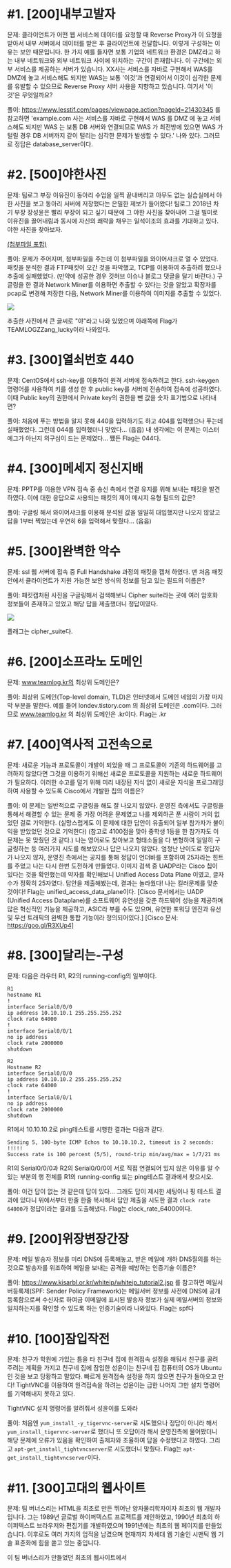# #1. [200]내부고발자
문제:
클라이언트가 어떤 웹 서비스에 데이터를 요청할 때 Reverse Proxy가 이 요청을 받아서 내부 서버에서 데이터를 받은 후 클라이언트에 전달합니다.
이렇게 구성하는 이유는 보안 때문입니다.
한 가지 예를 들자면 보통 기업의 네트워크 환경은 DMZ라고 하는 내부 네트워크와 외부 네트워크 사이에 위치하는 구간이 존재합니다.
이 구간에는 외부 서비스를 제공하는 서버가 있습니다.
XX사는 서비스를 자바로 구현해서 WAS를 DMZ에 놓고 서비스해도 되지만 WAS는 보통 '이것'과 연결되어서 이것이 심각한 문제를 유발할 수 있으므로 Reverse Proxy 서버 사용을 지향하고 있습니다.
여기서 '이것'은 무엇일까요?

풀이:
https://www.lesstif.com/pages/viewpage.action?pageId=21430345 를 참고하면 'example.com 사는 서비스를 자바로 구현해서 WAS 를 DMZ 에 놓고 서비스해도 되지만 WAS 는 보통 DB 서버와 연결되므로 WAS 가 최전방에 있으면 WAS 가 털릴 경우 DB 서버까지 같이 털리는 심각한 문제가 발생할 수 있다.' 나와 있다.
그러므로 정답은 database_server이다.

# #2. [500]야한사진
문제:
팀로그 부장 이유진이 동아리 수업을 일찍 끝내버리고 아무도 없는 실습실에서 야한 사진을 보고 동아리 서버에 저장했다는 은밀한 제보가 들어왔다!
팀로그 2018년 차기 부장 장성윤은 빨리 부장이 되고 싶기 때문에 그 야한 사진을 찾아내어 그걸 빌미로 이유진을 끌어내림과 동시에 자신의 쾌락을 채우는 일석이조의 효과를 기대하고 있다.
야한 사진을 찾아보자. <a href ="https://github.com/ep20010706/2017_LogCon_WriteUP/blob/master/problem_file/problem2_file.pcapng"><p>(첨부파일 포함)</p></a>

풀이:
문제가 주어지며, 첨부파일을 주는데 이 첨부파일을 와이어샤크로 열 수 있었다. 패킷을 분석한 결과 FTP패킷이 오간 것을 파악했고, TCP를 이용하여 추출하려 했으나 추출에 실패했었다. (만약에 성공한 경우 깃허브 이슈나 블로그 댓글을 달기 바란다.)
구글링을 한 결과 Network Miner를 이용하면 추출할 수 있다는 것을 알았고 확장자를 pcap로 변경해 저장한 다음, Network Miner를 이용하여 이미지를 추출할 수 있었다.
<p><img src = "https://github.com/ep20010706/2017_LogCon_WriteUP/blob/master/other/ya.jpg"></p>
추출한 사진에서 큰 글씨로 "야"라고 나와 있었으며 아래쪽에 Flag가 TEAMLOGZZang_lucky이라 나와있다.

# #3. [300]열쇠번호 440
문제:
CentOS에서 ssh-key를 이용하여 원격 서버에 접속하려고 한다.
ssh-keygen 명령어를 사용하여 키를 생성 한 후 public key를 서버에 전송하여 접속에 성공하였다.
이때 Public key의 권한에서 Private key의 권한을 뺀 값을 숫자 표기법으로 나타내면?

풀이:
처음에 푸는 방법을 알지 못해 440을 입력하기도 하고 404를 입력했으나 푸는데 실패했었다. 그런데 044를 입력했더니 맞았다... (읍읍)
내 생각에는 이 문제는 이스터에그가 아닌지 의구심이 드는 문제였다...
쨌든 Flag는 044다.

# #4. [300]메세지 정신지배
문제:
PPTP를 이용한 VPN 접속 중 송신 측에서 연결 유지를 위해 보내는 패킷을 발견하였다.
이에 대한 응답으로 사용되는 패킷의 제어 메시지 유형 필드의 값은?

풀이:
구글링 해서 와이어샤크를 이용해 분석된 값을 일일히 대입했지만 나오지 않았고 답을 1부터 찍었는데 우연히 6을 입력해서 맞췄다... (읍읍)

# #5. [300]완벽한 악수
문제:
ssl 웹 서버에 접속 중 Full Handshake 과정의 패킷을 캡처 하였다.
맨 처음 패킷 안에서 클라이언트가 지원 가능한 보안 방식의 정보를 담고 있는 필드의 이름은?

풀이:
패킷캡처된 사진을 구글링해서 검색해보니 Cipher suite라는 곳에 여러 암호화 정보들이 존재하고 있었고 해당 답을 제출했더니 정답이였다.
<p><img src="http://cfile239.uf.daum.net/image/2339D24750ED26B62F96FE"></p>
플래그는 cipher_suite다.

# #6. [200]소프라노 도메인
문제:
www.teamlog.kr의 최상위 도메인은?

풀이:
최상위 도메인(Top-level domain, TLD)은 인터넷에서 도메인 네임의 가장 마지막 부분을 말한다.
예를 들어 londev.tistory.com 의 최상위 도메인은 .com이다.
그러므로 www.teamlog.kr 의 최상위 도메인은 .kr이다.
Flag는 .kr

# #7. [400]역사적 고전속으로
문제:
새로운 기능과 프로토콜이 개발이 되었을 때 그 프로토콜이 기존의 하드웨어를 고려하지 않았다면 그것을 이용하기 위해선 새로운 프로토콜을 지원하는 새로운 하드웨어가 필요하다.
이러한 수고를 덜기 위해 미리 내장된 지식 없이 새로운 지식을 프로그래밍 하여 사용할 수 있도록 Cisco에서 개발한 칩의 이름은?

풀이:
이 문제는 일반적으로 구글링을 해도 잘 나오지 않았다. 운영진 측에서도 구글링을 통해서 해결할 수 있는 문제 중 가장 어려운 문제였고 나를 제외하곤 푼 사람이 거의 없었던 걸로 기억한다.
(실망스럽게도 이 문제에 대한 답안이 유출되어 일부 참가자가 불이익을 받았었던 것으로 기억한다)
(참고로 4100점을 맞아 중학생 1등을 한 참가자도 이 문제는 못 맞췄던 것 같다.)
나는 영어로도 찾아보고 형태소들을 다 변형하여 일일히 구글링하는 등 여러가지 시도를 해보았으나 답은 나오지 않았다.
엄청난 난이도로 정답자가 나오지 않자, 운영진 측에서는 공지를 통해 정답이 언더바를 포함하여 25자라는 힌트를 주었고 나는 다시 한번 도전하게 만들었다.
이미지 검색 중 UADP라는 Cisco 칩이 있다는 것을 확인했는데 약자를 확인해보니 Unified Access Data Plane 이였고, 글자수가 정확히 25자였다.
답안을 제출해봤는데, 결과는 놀라웠다! 나는 킬러문제를 맞춘 것이다!
Flag는 unified_access_data_plane이다.
[Cisco 문서에서는 UADP (Unified Access Dataplane)를 소프트웨어 유연성을 갖춘 하드웨어 성능을 제공하며 많은 혁신적인 기능을 제공하고, ASIC라 부를 수도 있으며, 유연한 포워딩 엔진과 유선 및 무선 트래픽의 완벽한 통합 기능이라 정의되어있다.]
[Cisco 문서: https://goo.gl/R3XUp4]

# #8. [300]달리는-구성
문제:
다음은 라우터 R1, R2의 running-config의 일부이다.

```
R1
hostname R1
!
interface Serial0/0/0
ip address 10.10.10.1 255.255.255.252
clock rate 64000
!
interface Serial0/0/1
no ip address
clock rate 2000000
shutdown
```

```
R2
Hostname R2
interface Serial0/0/0
ip address 10.10.10.2 255.255.255.252
clock rate 64000
!
interface Serial0/0/1
no ip address
clock rate 2000000
shutdown
```

R1에서 10.10.10.2로 ping테스트를 시행한 결과는 다음과 같다.
```
Sending 5, 100-byte ICMP Echos to 10.10.10.2, timeout is 2 seconds:
!!!!!
Success rate is 100 percent (5/5), round-trip min/avg/max = 1/7/21 ms
```

R1의 Serial0/0/0과 R2의 Serial0/0/0이 서로 직접 연결되어 있지 않은 이유를 알 수 있는 부분의 행 전체를 R1의 running-config 또는 ping테스트 결과에서 찾으시오.

풀이:
이건 답이 없는 것 같은데 답이 있다... 그래도 답이 제시한 세팅이나 핑 테스트 결과에 있다니 위에서부터 한줄 한줄 복사해서 답안 제출을 시도한 결과 ```clock rate 64000```가 정답이라는 결과를 도출해냈다.
Flag는 clock_rate_64000이다.

# #9. [200]위장변장간장

문제:
메일 발송자 정보를 미리 DNS에 등록해놓고, 받은 메일에 개하 DNS질의를 하는 것으로 발송자를 위조하여 메일을 보내는 공격을 예방하는 인증기술 이름은?

풀이:
https://www.kisarbl.or.kr/whiteip/whiteip_tutorial2.jsp 를 참고하면 메일서버등록제(SPF: Sender Policy Framework)는 메일서버 정보를 사전에 DNS에 공개 등록함으로써 수신자로 하여금 이메일에 표시된 발송자 정보가 실제 메일서버의 정보와 일치하는지를 확인할 수 있도록 하는 인증기술이라 나와있다.
Flag는 spf다

# #10. [100]잠입작전

문제:
친구가 학원에 가있는 틈을 타 친구네 집에 원격접속 설정을 해둬서 친구를 골려 주려는 계획을 가지고 친구네 집에 잠입한 성윤이는 친구네 집 컴퓨터의 OS가 Ubuntu인 것을 보고 당황하고 말았다.
빠르게 원격접속 설정을 하지 않으면 친구가 돌아오고 만다!
TightVNC를 이용하여 원격접속을 하려는 성윤이는 급한 나머지 그만 설치 명령어를 기억해내지 못하고 있다.

TightVNC 설치 명령어를 알려줘서 성윤이를 도와라

풀이:
처음엔 ```yum_install_-y_tigervnc-server```로 시도했으나 정답이 아니라 해서 ```yum_install_tigervnc-server```로 했더니 또 오답이라 해서 운영진측에 물어봤더니 해당 문제에 오류가 있음을 확인하여 출제자와 조율하여 답을 수정했다고 하였다.
그리고 ```apt-get_install_tightvncserver```로 시도했더니 맞췄다.
Flag는 ```apt-get_install_tightvncserver```이다.

# #11. [300]고대의 웹사이트
문제:
팀 버너스리는 HTML을 최초로 만든 뛰어난 양자물리학자이자 최초의 웹 개발자입니다.
그는 1989년 글로벌 하이퍼텍스트 프로젝트를 제안하였고, 1990년 최초의 하이퍼텍스트 브라우저와 편집기를 개발하였으며 1991년에는 최초의 웹 페이지를 만들었습니다.
이후로도 여러 가지의 업적을 남겼으며 현재까지 차세대 웹 기술인 시맨틱 웹 기술 표준화에 힘을 쏟고 있는 중입니다.

이 팀 버너스리가 만들었던 최초의 웹사이트에서 <title> 태그에 들어가있는 문장은 무엇일까요?

Hint : <title> 태그는 웹브라우저 창(탭)의 제목 표시줄, 작업 표시줄에 표시되는 태그입니다.

풀이:
https://goo.gl/8JDdNL 에 가면 최초의 웹사이트의 모습을 볼 수 있다. 다음은 최초의 웹사이트에서의 소스코드의 일부분이다.
```
<HEADER>
<TITLE>The World Wide Web project</TITLE>
<NEXTID N="55">
</HEADER>
<BODY>
<H1>World Wide Web</H1>The WorldWideWeb (W3) is a wide-area<A
NAME=0 HREF="WhatIs.html">
hypermedia</A> information retrieval
initiative aiming to give universal
access to a large universe of documents.<P>
Everything there is online about
W3 is linked directly or indirectly
to this document, including an <A
NAME=24 HREF="Summary.html">executive
summary</A> of the project, <A
```
여기서 <TITLE>태그 안에 The World Wide Web project라는 문장이 들어있는 것을 확인할 수 있다.
Flag는 the_world_wide_web_project다.

# #12. [500]질빼기 타입
문제:
HTML은 여러 가지의 버전이 있습니다.
대부분의 HTML 문서에는 약속적으로 코드 가장 윗줄에 HTML의 버전을 알리는 '이것'을 함께 작성해 놓습니다.
버전을 알 수 있는 '이것'은 HTML5 버전부터 길이가 굉장히 짧아졌습니다.
HTML이 가장 처음 표준화되었을 때의 버전에서 '이것'의 코드 작성하세요.

풀이:
최초로 HTML의 표준이 발표된 것은 1995년 11월 24일 HTML 2.0이 IETF의 RFC 1866로 발표된 것으로 웹 표준화가 시작되었다.
다음은 HTML 2.0으로 작성된 웹페이지 소스의 일부분이다.
```
<!DOCTYPE HTML PUBLIC "-//IETF//DTD HTML 2.0//EN">
<HTML>
<HEAD>
  <TITLE>HTML 2.0 Materials</TITLE>
</HEAD>
<BODY>
<P>
<A HREF="../../"> <IMG ALT="WWW" SRC="../../Icons/WWW/WWWlogo48.gif"></A>
<A HREF="../"> <IMG ALT="HTML" SRC="../../Icons/WWW/html_48x48.gif"></A>
<H1>
  <A HREF="http://validator.w3.org/check?uri=http://www.w3.org/MarkUp/html-spec/"><IMG
      SRC="../valid_html.gif" ALT="HTML 2.0 Check" ></A>HTML 2.0 Materials
</H1>
<P>
The HTML 2.0 specification <A href="http://www.ietf.org/rfc/rfc1866.txt">RFC
1866</A>, is a product of the <A HREF="../HTML-WG/Overview.html"> HTML Working
Group</A> of the
<A href="http://www.ietf.cnri.reston.va.us/home.html">IETF</A>, edited by
<A href="../../People/Connolly/">Dan Connolly</A>.
```
HTML은 doctype를 이용하여 버전을 구분한다.
그러므로 Flag는 <!doctype_html_public_"-//ietf//dtd_html_2.0//en">이다.

# #13. [100]손 보는 성윤
문제:
성윤이는 자신이 속한 동아리인 팀 로고에서 리눅스 서버를 진행한다는 들었다.
하지만 성윤이는 리눅스 수업을 원치 않아서 동아리원들이 아무도 없는 때에 미리 세팅된 부장님 컴퓨터의 '모든 프로세스를 종료'시키려고 한다.

이때 성윤이가 입력해야 하는 명령어는?

풀이:
리눅스의 모든 프로세스를 종료시키는 명령어는 killall5이다.
Flag는 killall5

# #14. [100]감시자
문제:
팀로그 차기 부장 성윤이는 수업 시간에 딴짓하는 학생들을 잡아내기 위해 현재 팀로그 전용 리눅스 시스템에 로그인해 있는 모든 사용자를 확인하려고 한다.
이때 성윤이가 사용할 명령어는?

풀이:
리눅스 시스템에 로그인되어 있는 모든 사용자를 확인하는 명령어는 who이다.
Flag는 who

# #15. [100]잡담
문제:
성윤이와 성훈이는 리눅스 수업 시간에 부장님 몰래 둘이서 잡담을 하려고 한다.
이때 성윤이가 성훈이에게 메시지를 보낼 때 어떻게 명령어를 입력해야 할까?
단, 성훈이의 사용자 이름은 sh이고 write 명령어를 사용해야 한다.

풀이:
리눅스에서 다른 사용자에게 메세지를 보내려면 write [사용자 이름] 형식으로 입력하면 된다.
Flag는 write_sh


참고: 문제에 대한 오타는 직접 전문을 가져다 붙여놓기 한 것으로 운영진측에 문의 바라며 문제의 대한 질문사항 등은 운영진 측에 문의하시기 바랍니다.
(https://www.facebook.com/sunrintog/)
